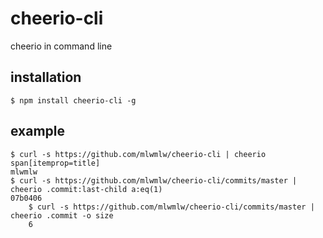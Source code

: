 cheerio-cli
===========

cheerio in command line

installation
-----------
    $ npm install cheerio-cli -g
    
example 
-----------
    $ curl -s https://github.com/mlwmlw/cheerio-cli | cheerio span[itemprop=title]
    mlwmlw
    $ curl -s https://github.com/mlwmlw/cheerio-cli/commits/master | cheerio .commit:last-child a:eq(1)
    07b0406
		$ curl -s https://github.com/mlwmlw/cheerio-cli/commits/master | cheerio .commit -o size
		6
